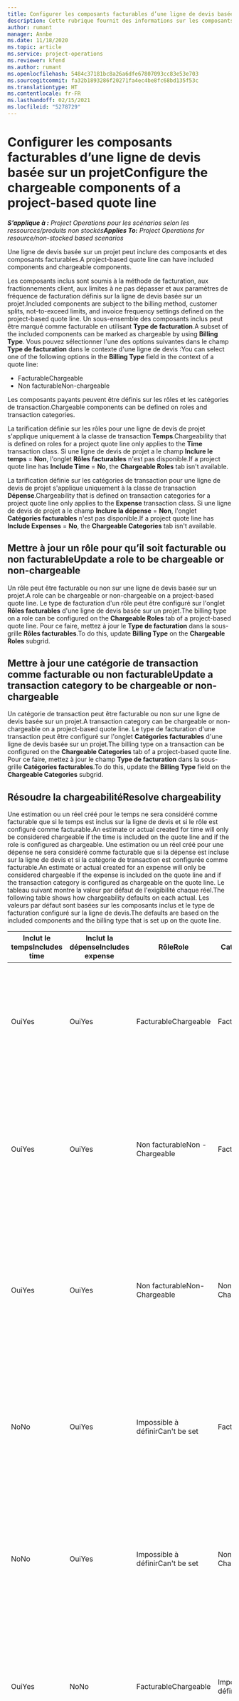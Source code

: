 ```yaml
---
title: Configurer les composants facturables d’une ligne de devis basée sur un projet
description: Cette rubrique fournit des informations sur les composants inclus, facturables et non facturables sur les lignes de devis basées sur un projet.
author: rumant
manager: Annbe
ms.date: 11/18/2020
ms.topic: article
ms.service: project-operations
ms.reviewer: kfend
ms.author: rumant
ms.openlocfilehash: 5484c37181bc8a26a6dfe67807093cc83e53e703
ms.sourcegitcommit: fa32b1893286f20271fa4ec4be8fc68bd135f53c
ms.translationtype: HT
ms.contentlocale: fr-FR
ms.lasthandoff: 02/15/2021
ms.locfileid: "5278729"
---
```

# <a name="configure-the-chargeable-components-of-a-project-based-quote-line"></a><span data-ttu-id="886c9-103">Configurer les composants facturables d’une ligne de devis basée sur un projet</span><span class="sxs-lookup"><span data-stu-id="886c9-103">Configure the chargeable components of a project-based quote line</span></span>

<span data-ttu-id="886c9-104">_**S’applique à :** Project Operations pour les scénarios selon les ressources/produits non stockés_</span><span class="sxs-lookup"><span data-stu-id="886c9-104">_**Applies To:** Project Operations for resource/non-stocked based scenarios_</span></span>

<span data-ttu-id="886c9-105">Une ligne de devis basée sur un projet peut inclure des composants et des composants facturables.</span><span class="sxs-lookup"><span data-stu-id="886c9-105">A project-based quote line can have included components and chargeable components.</span></span>

<span data-ttu-id="886c9-106">Les composants inclus sont soumis à la méthode de facturation, aux fractionnements client, aux limites à ne pas dépasser et aux paramètres de fréquence de facturation définis sur la ligne de devis basée sur un projet.</span><span class="sxs-lookup"><span data-stu-id="886c9-106">Included components are subject to the billing method, customer splits, not-to-exceed limits, and invoice frequency settings defined on the project-based quote line.</span></span>
<span data-ttu-id="886c9-107">Un sous-ensemble des composants inclus peut être marqué comme facturable en utilisant **Type de facturation**.</span><span class="sxs-lookup"><span data-stu-id="886c9-107">A subset of the included components can be marked as chargeable by using **Billing Type**.</span></span> <span data-ttu-id="886c9-108">Vous pouvez sélectionner l'une des options suivantes dans le champ **Type de facturation** dans le contexte d'une ligne de devis :</span><span class="sxs-lookup"><span data-stu-id="886c9-108">You can select one of the following options in the **Billing Type** field in the context of a quote line:</span></span>

   - <span data-ttu-id="886c9-109">Facturable</span><span class="sxs-lookup"><span data-stu-id="886c9-109">Chargeable</span></span>
   - <span data-ttu-id="886c9-110">Non facturable</span><span class="sxs-lookup"><span data-stu-id="886c9-110">Non-chargeable</span></span>

<span data-ttu-id="886c9-111">Les composants payants peuvent être définis sur les rôles et les catégories de transaction.</span><span class="sxs-lookup"><span data-stu-id="886c9-111">Chargeable components can be defined on roles and transaction categories.</span></span>

<span data-ttu-id="886c9-112">La tarification définie sur les rôles pour une ligne de devis de projet s'applique uniquement à la classe de transaction **Temps**.</span><span class="sxs-lookup"><span data-stu-id="886c9-112">Chargeability that is defined on roles for a project quote line only applies to the **Time** transaction class.</span></span> <span data-ttu-id="886c9-113">Si une ligne de devis de projet a le champ **Inclure le temps** = **Non**, l'onglet **Rôles facturables** n'est pas disponible.</span><span class="sxs-lookup"><span data-stu-id="886c9-113">If a project quote line has **Include Time** = **No**, the **Chargeable Roles** tab isn't available.</span></span>

<span data-ttu-id="886c9-114">La tarification définie sur les catégories de transaction pour une ligne de devis de projet s'applique uniquement à la classe de transaction **Dépense**.</span><span class="sxs-lookup"><span data-stu-id="886c9-114">Chargeability that is defined on transaction categories for a project quote line only applies to the **Expense** transaction class.</span></span> <span data-ttu-id="886c9-115">Si une ligne de devis de projet a le champ **Inclure la dépense** = **Non**, l'onglet **Catégories facturables** n'est pas disponible.</span><span class="sxs-lookup"><span data-stu-id="886c9-115">If a project quote line has **Include Expenses** = **No**, the **Chargeable Categories** tab isn't available.</span></span>

## <a name="update-a-role-to-be-chargeable-or-non-chargeable"></a><span data-ttu-id="886c9-116">Mettre à jour un rôle pour qu’il soit facturable ou non facturable</span><span class="sxs-lookup"><span data-stu-id="886c9-116">Update a role to be chargeable or non-chargeable</span></span>
<span data-ttu-id="886c9-117">Un rôle peut être facturable ou non sur une ligne de devis basée sur un projet.</span><span class="sxs-lookup"><span data-stu-id="886c9-117">A role can be chargeable or non-chargeable on a project-based quote line.</span></span> <span data-ttu-id="886c9-118">Le type de facturation d'un rôle peut être configuré sur l'onglet **Rôles facturables** d'une ligne de devis basée sur un projet.</span><span class="sxs-lookup"><span data-stu-id="886c9-118">The billing type on a role can be configured on the **Chargeable Roles** tab of a project-based quote line.</span></span> <span data-ttu-id="886c9-119">Pour ce faire, mettez à jour le **Type de facturation** dans la sous-grille **Rôles facturables**.</span><span class="sxs-lookup"><span data-stu-id="886c9-119">To do this, update **Billing Type** on the **Chargeable Roles** subgrid.</span></span> 

## <a name="update-a-transaction-category-to-be-chargeable-or-non-chargeable"></a><span data-ttu-id="886c9-120">Mettre à jour une catégorie de transaction comme facturable ou non facturable</span><span class="sxs-lookup"><span data-stu-id="886c9-120">Update a transaction category to be chargeable or non-chargeable</span></span>
<span data-ttu-id="886c9-121">Un catégorie de transaction peut être facturable ou non sur une ligne de devis basée sur un projet.</span><span class="sxs-lookup"><span data-stu-id="886c9-121">A transaction category can be chargeable or non-chargeable on a project-based quote line.</span></span> <span data-ttu-id="886c9-122">Le type de facturation d'une transaction peut être configuré sur l'onglet **Catégories facturables** d'une ligne de devis basée sur un projet.</span><span class="sxs-lookup"><span data-stu-id="886c9-122">The billing type on a transaction can be configured on the **Chargeable Categories** tab of a project-based quote line.</span></span> <span data-ttu-id="886c9-123">Pour ce faire, mettez à jour le champ **Type de facturation** dans la sous-grille **Catégories facturables**.</span><span class="sxs-lookup"><span data-stu-id="886c9-123">To do this, update the **Billing Type** field on the **Chargeable Categories** subgrid.</span></span> 

## <a name="resolve-chargeability"></a><span data-ttu-id="886c9-124">Résoudre la chargeabilité</span><span class="sxs-lookup"><span data-stu-id="886c9-124">Resolve chargeability</span></span>

<span data-ttu-id="886c9-125">Une estimation ou un réel créé pour le temps ne sera considéré comme facturable que si le temps est inclus sur la ligne de devis et si le rôle est configuré comme facturable.</span><span class="sxs-lookup"><span data-stu-id="886c9-125">An estimate or actual created for time will only be considered chargeable if the time is included on the quote line and if the role is configured as chargeable.</span></span>
<span data-ttu-id="886c9-126">Une estimation ou un réel créé pour une dépense ne sera considéré comme facturable que si la dépense est incluse sur la ligne de devis et si la catégorie de transaction est configurée comme facturable.</span><span class="sxs-lookup"><span data-stu-id="886c9-126">An estimate or actual created for an expense will only be considered chargeable if the expense is included on the quote line and if the transaction category is configured as chargeable on the quote line.</span></span> <span data-ttu-id="886c9-127">Le tableau suivant montre la valeur par défaut de l'exigibilité chaque réel.</span><span class="sxs-lookup"><span data-stu-id="886c9-127">The following table shows how chargeability defaults on each actual.</span></span> <span data-ttu-id="886c9-128">Les valeurs par défaut sont basées sur les composants inclus et le type de facturation configuré sur la ligne de devis.</span><span class="sxs-lookup"><span data-stu-id="886c9-128">The defaults are based on the included components and the billing type that is set up on the quote line.</span></span>

| <span data-ttu-id="886c9-129">Inclut le temps</span><span class="sxs-lookup"><span data-stu-id="886c9-129">Includes time</span></span> | <span data-ttu-id="886c9-130">Inclut la dépense</span><span class="sxs-lookup"><span data-stu-id="886c9-130">Includes expense</span></span> | <span data-ttu-id="886c9-131">Rôle</span><span class="sxs-lookup"><span data-stu-id="886c9-131">Role</span></span> | <span data-ttu-id="886c9-132">Catégorie </span><span class="sxs-lookup"><span data-stu-id="886c9-132">Category</span></span> | <span data-ttu-id="886c9-133">Tâche</span><span class="sxs-lookup"><span data-stu-id="886c9-133">Task</span></span> |
| --- | --- | --- | --- | --- |
| <span data-ttu-id="886c9-134">Oui</span><span class="sxs-lookup"><span data-stu-id="886c9-134">Yes</span></span> | <span data-ttu-id="886c9-135">Oui</span><span class="sxs-lookup"><span data-stu-id="886c9-135">Yes</span></span> | <span data-ttu-id="886c9-136">Facturable</span><span class="sxs-lookup"><span data-stu-id="886c9-136">Chargeable</span></span> | <span data-ttu-id="886c9-137">Facturable</span><span class="sxs-lookup"><span data-stu-id="886c9-137">Chargeable</span></span> | <span data-ttu-id="886c9-138">Facturation à l’heure actuelle : Facturable</span><span class="sxs-lookup"><span data-stu-id="886c9-138">Billing on a time actual: Chargeable</span></span> </br><span data-ttu-id="886c9-139">Type de facturation sur une dépense réelle : facturable</span><span class="sxs-lookup"><span data-stu-id="886c9-139">Billing type on an expense actual: Chargeable</span></span> |
| <span data-ttu-id="886c9-140">Oui</span><span class="sxs-lookup"><span data-stu-id="886c9-140">Yes</span></span> | <span data-ttu-id="886c9-141">Oui</span><span class="sxs-lookup"><span data-stu-id="886c9-141">Yes</span></span> | <span data-ttu-id="886c9-142">Non facturable</span><span class="sxs-lookup"><span data-stu-id="886c9-142">Non - Chargeable</span></span> | <span data-ttu-id="886c9-143">Facturable</span><span class="sxs-lookup"><span data-stu-id="886c9-143">Chargeable</span></span> | <span data-ttu-id="886c9-144">Facturation à l’heure actuelle : Non facturable</span><span class="sxs-lookup"><span data-stu-id="886c9-144">Billing on a time actual: Non-Chargeable</span></span> </br><span data-ttu-id="886c9-145">Type de facturation sur une dépense réelle : facturable</span><span class="sxs-lookup"><span data-stu-id="886c9-145">Billing type on an expense actual: Chargeable</span></span> |
| <span data-ttu-id="886c9-146">Oui</span><span class="sxs-lookup"><span data-stu-id="886c9-146">Yes</span></span> | <span data-ttu-id="886c9-147">Oui</span><span class="sxs-lookup"><span data-stu-id="886c9-147">Yes</span></span> | <span data-ttu-id="886c9-148">Non facturable</span><span class="sxs-lookup"><span data-stu-id="886c9-148">Non-Chargeable</span></span> | <span data-ttu-id="886c9-149">Non facturable</span><span class="sxs-lookup"><span data-stu-id="886c9-149">Non-Chargeable</span></span> | <span data-ttu-id="886c9-150">Facturation à l’heure actuelle : Non facturable</span><span class="sxs-lookup"><span data-stu-id="886c9-150">Billing on a time actual: Non-Chargeable</span></span> </br><span data-ttu-id="886c9-151">Type de facturation sur une dépense réelle : non facturable</span><span class="sxs-lookup"><span data-stu-id="886c9-151">Billing type on an expense actual: Non-Chargeable</span></span> |
| <span data-ttu-id="886c9-152">No</span><span class="sxs-lookup"><span data-stu-id="886c9-152">No</span></span> | <span data-ttu-id="886c9-153">Oui</span><span class="sxs-lookup"><span data-stu-id="886c9-153">Yes</span></span> | <span data-ttu-id="886c9-154">Impossible à définir</span><span class="sxs-lookup"><span data-stu-id="886c9-154">Can't be set</span></span> | <span data-ttu-id="886c9-155">Facturable</span><span class="sxs-lookup"><span data-stu-id="886c9-155">Chargeable</span></span> | <span data-ttu-id="886c9-156">Facturation à l’heure actuelle : Non disponible</span><span class="sxs-lookup"><span data-stu-id="886c9-156">Billing on a time actual: Not available</span></span> </br><span data-ttu-id="886c9-157">Type de facturation sur une dépense réelle : facturable</span><span class="sxs-lookup"><span data-stu-id="886c9-157">Billing type on an expense actual: Chargeable</span></span> |
| <span data-ttu-id="886c9-158">No</span><span class="sxs-lookup"><span data-stu-id="886c9-158">No</span></span> | <span data-ttu-id="886c9-159">Oui</span><span class="sxs-lookup"><span data-stu-id="886c9-159">Yes</span></span> | <span data-ttu-id="886c9-160">Impossible à définir</span><span class="sxs-lookup"><span data-stu-id="886c9-160">Can't be set</span></span> | <span data-ttu-id="886c9-161">Non facturable</span><span class="sxs-lookup"><span data-stu-id="886c9-161">Non-Chargeable</span></span> | <span data-ttu-id="886c9-162">Facturation à l’heure actuelle : Non disponible</span><span class="sxs-lookup"><span data-stu-id="886c9-162">Billing on a time actual: Not available</span></span> </br><span data-ttu-id="886c9-163">Type de facturation sur une dépense réelle : Non facturable</span><span class="sxs-lookup"><span data-stu-id="886c9-163">Billing type on an expense actual: Non-chargeable</span></span> |
| <span data-ttu-id="886c9-164">Oui</span><span class="sxs-lookup"><span data-stu-id="886c9-164">Yes</span></span> | <span data-ttu-id="886c9-165">No</span><span class="sxs-lookup"><span data-stu-id="886c9-165">No</span></span> | <span data-ttu-id="886c9-166">Facturable</span><span class="sxs-lookup"><span data-stu-id="886c9-166">Chargeable</span></span> | <span data-ttu-id="886c9-167">Impossible à définir</span><span class="sxs-lookup"><span data-stu-id="886c9-167">Can't be set</span></span> | <span data-ttu-id="886c9-168">Facturation à l’heure actuelle : Facturable</span><span class="sxs-lookup"><span data-stu-id="886c9-168">Billing on a time actual: Chargeable</span></span> </br><span data-ttu-id="886c9-169">Type de facturation sur une dépense réelle : non disponible</span><span class="sxs-lookup"><span data-stu-id="886c9-169">Billing type on an expense actual: Not available</span></span> |
| <span data-ttu-id="886c9-170">Oui</span><span class="sxs-lookup"><span data-stu-id="886c9-170">Yes</span></span> | <span data-ttu-id="886c9-171">No</span><span class="sxs-lookup"><span data-stu-id="886c9-171">No</span></span> | <span data-ttu-id="886c9-172">Non facturable</span><span class="sxs-lookup"><span data-stu-id="886c9-172">Non-Chargeable</span></span> | <span data-ttu-id="886c9-173">Impossible à définir</span><span class="sxs-lookup"><span data-stu-id="886c9-173">Can't be set</span></span> | <span data-ttu-id="886c9-174">Facturation à l’heure actuelle : Non facturable</span><span class="sxs-lookup"><span data-stu-id="886c9-174">Billing on a time actual: Non-chargeable</span></span> </br> <span data-ttu-id="886c9-175">Type de facturation sur une dépense réelle : non disponible</span><span class="sxs-lookup"><span data-stu-id="886c9-175">Billing type on an expense actual: Not available</span></span> |


[!INCLUDE[footer-include](../includes/footer-banner.md)]